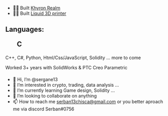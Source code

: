 - 👨‍💻 Built [Khyron Realm](https://khyron-realm.com/)
- 👨‍💻 Built [Liquid 3D printer](https://liquid-printer.github.io/liquid-website/)

<h2> 
  Languages:
  <ul>C</ul>
        
</h2>
C++, C#, Python, Html/Css/JavaScript, Solidity ... more to come

<p> 
  Worked 3+ years with SolidWorks & PTC Creo Parametric
</p>


#### 
- 👋 Hi, I’m @sergane13
- 👀 I’m interested in crypto, trading, data analysis ...
- 🌱 I’m currently learning Game design, Solidity ...
- 💞️ I’m looking to collaborate on anything
- 📫 How to reach me serban13chisca@gmail.com or you better aproach me via discord Serban#0756

<!---
sergane13/sergane13 is a ✨ special ✨ repository because its `README.md` (this file) appears on your GitHub profile.
You can click the Preview link to take a look at your changes.
--->
